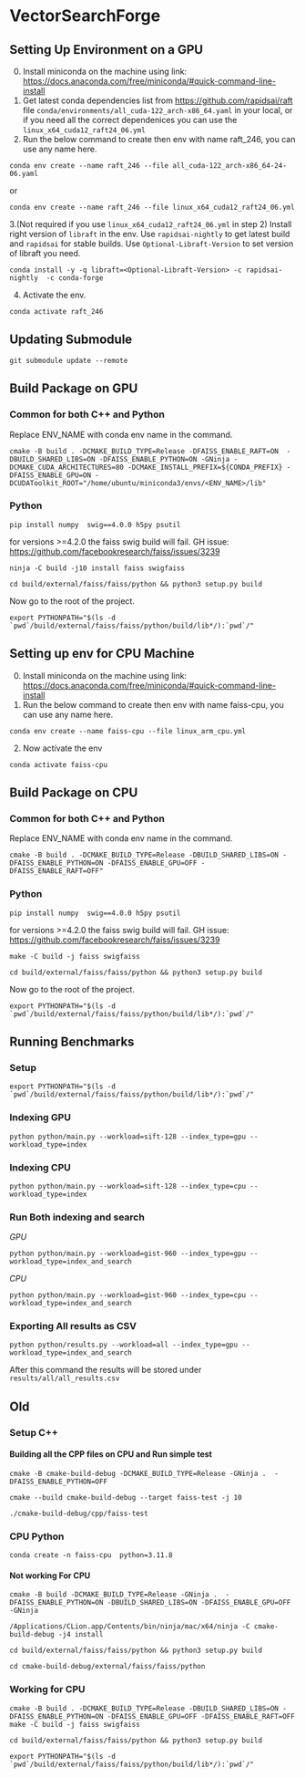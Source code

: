 # VectorSearchForge

## Setting Up Environment on a GPU
0. Install miniconda on the machine using link: https://docs.anaconda.com/free/miniconda/#quick-command-line-install
1. Get latest conda dependencies list from https://github.com/rapidsai/raft file `conda/environments/all_cuda-122_arch-x86_64.yaml` in your local, or if you need all the correct dependenices you can use the `linux_x64_cuda12_raft24_06.yml`
2. Run the below command to create then env with name raft_246, you can use any name here.
```
conda env create --name raft_246 --file all_cuda-122_arch-x86_64-24-06.yaml
```
or
```
conda env create --name raft_246 --file linux_x64_cuda12_raft24_06.yml
```

3.(Not required if you use `linux_x64_cuda12_raft24_06.yml` in step 2) Install right version of `libraft` in the env. Use `rapidsai-nightly` to get latest build and `rapidsai` for stable builds. Use `Optional-Libraft-Version` to set version of libraft you need.

```
conda install -y -q libraft=<Optional-Libraft-Version> -c rapidsai-nightly  -c conda-forge
```
4. Activate the env.
```
conda activate raft_246
```

## Updating Submodule
```
git submodule update --remote
```

## Build Package on GPU
### Common for both C++ and Python
Replace ENV_NAME with conda env name in the command.

```
cmake -B build . -DCMAKE_BUILD_TYPE=Release -DFAISS_ENABLE_RAFT=ON  -DBUILD_SHARED_LIBS=ON -DFAISS_ENABLE_PYTHON=ON -GNinja -DCMAKE_CUDA_ARCHITECTURES=80 -DCMAKE_INSTALL_PREFIX=${CONDA_PREFIX} -DFAISS_ENABLE_GPU=ON -DCUDAToolkit_ROOT="/home/ubuntu/miniconda3/envs/<ENV_NAME>/lib"
```

### Python

```
pip install numpy  swig==4.0.0 h5py psutil
```
for versions >=4.2.0 the faiss swig build will fail. GH issue: https://github.com/facebookresearch/faiss/issues/3239

```
ninja -C build -j10 install faiss swigfaiss

```

```
cd build/external/faiss/faiss/python && python3 setup.py build
```
Now go to the root of the project.
```
export PYTHONPATH="$(ls -d `pwd`/build/external/faiss/faiss/python/build/lib*/):`pwd`/"
```

## Setting up env for CPU Machine
0. Install miniconda on the machine using link: https://docs.anaconda.com/free/miniconda/#quick-command-line-install
1. Run the below command to create then env with name faiss-cpu, you can use any name here.
```
conda env create --name faiss-cpu --file linux_arm_cpu.yml
```
2. Now activate the env
```
conda activate faiss-cpu
```
## Build Package on CPU
### Common for both C++ and Python
Replace ENV_NAME with conda env name in the command.

```
cmake -B build . -DCMAKE_BUILD_TYPE=Release -DBUILD_SHARED_LIBS=ON -DFAISS_ENABLE_PYTHON=ON -DFAISS_ENABLE_GPU=OFF -DFAISS_ENABLE_RAFT=OFF"
```


### Python

```
pip install numpy  swig==4.0.0 h5py psutil
```
for versions >=4.2.0 the faiss swig build will fail. GH issue: https://github.com/facebookresearch/faiss/issues/3239

```
make -C build -j faiss swigfaiss
```

```
cd build/external/faiss/faiss/python && python3 setup.py build
```
Now go to the root of the project.
```
export PYTHONPATH="$(ls -d `pwd`/build/external/faiss/faiss/python/build/lib*/):`pwd`/"
```



## Running Benchmarks

### Setup
```
export PYTHONPATH="$(ls -d `pwd`/build/external/faiss/faiss/python/build/lib*/):`pwd`/"
```

### Indexing GPU
```
python python/main.py --workload=sift-128 --index_type=gpu --workload_type=index
```

### Indexing CPU
```
python python/main.py --workload=sift-128 --index_type=cpu --workload_type=index
```

### Run Both indexing and search 

*GPU*
```
python python/main.py --workload=gist-960 --index_type=gpu --workload_type=index_and_search
```

*CPU*
```
python python/main.py --workload=gist-960 --index_type=cpu --workload_type=index_and_search
```

### Exporting All results as CSV
```
python python/results.py --workload=all --index_type=gpu --workload_type=index_and_search
```
After this command the results will be stored under `results/all/all_results.csv`



## Old 
### Setup C++
#### Building all the CPP files on CPU and Run simple test
```
cmake -B cmake-build-debug -DCMAKE_BUILD_TYPE=Release -GNinja .  -DFAISS_ENABLE_PYTHON=OFF
```

```
cmake --build cmake-build-debug --target faiss-test -j 10
```

```
./cmake-build-debug/cpp/faiss-test
```

### CPU Python
```conda create -n faiss-cpu  python=3.11.8```

#### Not working For CPU
```
cmake -B build -DCMAKE_BUILD_TYPE=Release -GNinja .  -DFAISS_ENABLE_PYTHON=ON -DBUILD_SHARED_LIBS=ON -DFAISS_ENABLE_GPU=OFF -GNinja
```

```
/Applications/CLion.app/Contents/bin/ninja/mac/x64/ninja -C cmake-build-debug -j4 install

```

```
cd build/external/faiss/faiss/python && python3 setup.py build
```

```
cd cmake-build-debug/external/faiss/faiss/python
```

### Working for CPU
```
cmake -B build . -DCMAKE_BUILD_TYPE=Release -DBUILD_SHARED_LIBS=ON -DFAISS_ENABLE_PYTHON=ON -DFAISS_ENABLE_GPU=OFF -DFAISS_ENABLE_RAFT=OFF
make -C build -j faiss swigfaiss

cd build/external/faiss/faiss/python && python3 setup.py build

export PYTHONPATH="$(ls -d `pwd`/build/external/faiss/faiss/python/build/lib*/):`pwd`/"

```